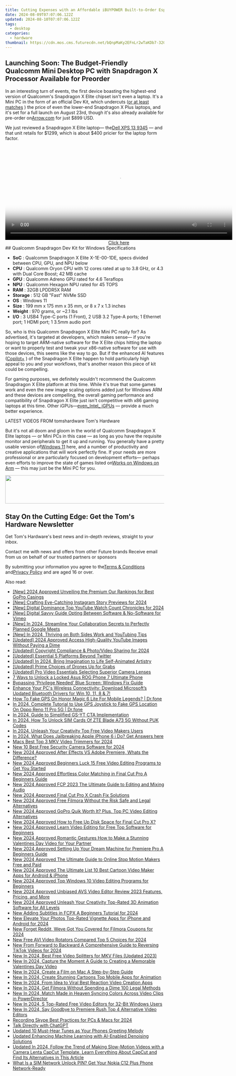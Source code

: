 ```yaml
---
title: Cutting Expenses with an Affordable iBUYPOWER Built-to-Order Esports Rig
date: 2024-08-09T07:07:06.122Z
updated: 2024-08-10T07:07:06.122Z
tags:
  - desktop
categories:
  - hardware
thumbnail: https://cdn.mos.cms.futurecdn.net/bQnpMaKy2EFnLr2wTaKDb7-320-80.png
---
```


## Launching Soon: The Budget-Friendly Qualcomm Mini Desktop PC with Snapdragon X Processor Available for Preorder

In an interesting turn of events, the first device boasting the highest-end version of Qualcomm's Snapdragon X Elite chipset isn't even a laptop. It's a Mini PC in the form of an official Dev Kit, which undercuts ([or at least matches](https://shop-links.co/link/?exclusive=1&publisher_slug=itechdaily19598&url=https%3A%2F%2Fwww.anrdoezrs.net%2Fclick-8900246-12578053%3Fsid%3Dtomshardware-us-1069194734322795598%26url%3Dhttps%3A%2F%2Fwww.dell.com%2Fen-us%2Fshop%2Fdell-computer-laptops%2Fnew-inspiron-14-plus-laptop%2Fspd%2Finspiron-14-7441-laptop%2Fuseichbts7441hcjp%3Fref%3Dvariantstack) ) the price of even the lower-end Snapdragon X Plus laptops, and it's set for a full launch on August 23rd, though it's also already available for pre-order on[Arrow.com](https://www.arrow.com/en/products/c8380-12c-mp-32g/thundercomm) for just $899 USD.

 We just reviewed a Snapdragon X Elite laptop— the[Dell XPS 13 9345](https://www.tomshardware.com/laptops/ultrabooks-ultraportables/dell-xps-13-9345-review) — and that unit retails for $1299, which is about $400 pricier for the laptop form factor.

<!-- affiliate ads begin -->
<span id="1993652">
					<video width="720" height="300" style="cursor:pointer"
           poster="//a.impactradius-go.com/display-clicktoplayimage/1993652.jpeg"
           onclick="if(!this.playClicked){this.play();this.setAttribute('controls',true);this.playClicked=true;}">
	   <source src="//a.impactradius-go.com/display-ad/22993-1993652">
	   <img src="//a.impactradius-go.com/display-clicktoplayimage/1993652.jpeg" style="border: none; height: 100%; width: 100%; object-fit: contain">
	</video>
	<div style="width:720px;text-align:center"><a href="javascript:window.open(decodeURIComponent('https%3A%2F%2Fhomestyler.sjv.io%2Fc%2F5597632%2F1993652%2F22993'), '_blank');void(0);">Click here</a></div>
</span>
<img height="0" width="0" src="https://imp.pxf.io/i/5597632/1993652/22993" style="position:absolute;visibility:hidden;" border="0" />
<!-- affiliate ads end -->
## Qualcomm Snapdragon Dev Kit for Windows Specifications

* **SoC** : Qualcomm Snapdragon X Elite X-1E-00-1DE, specs divided between CPU, GPU, and NPU below
* **CPU** : Qualcomm Oryon CPU with 12 cores rated at up to 3.8 GHz, or 4.3 with Dual Core Boost; 42 MB cache
* **GPU** : Qualcomm Adreno GPU rated for 4.6 Teraflops
* **NPU** : Qualcomm Hexagon NPU rated for 45 TOPS
* **RAM** : 32GB LPDDR5X RAM
* **Storage** : 512 GB "Fast" NVMe SSD
* **OS** : Windows 11
* **Size** : 199 mm x 175 mm x 35 mm, or 8 x 7 x 1.3 inches
* **Weight** : 970 grams, or \~2.1 lbs
* **I/O** : 3 USB4 Type-C ports (1 Front), 2 USB 3.2 Type-A ports; 1 Ethernet port; 1 HDMI port; 1 3.5mm audio port

 So, who is this Qualcomm Snapdragon X Elite Mini PC really for? As advertised, it's targeted at developers, which makes sense— if you're hoping to target ARM-native software for the X Elite chips hitting the laptop or want to properly test and tweak your x86-native software for use with those devices, this seems like the way to go. But if the enhanced AI features ([Copilot+](https://www.tomshardware.com/news/live/copilot-pc-launch-2024) ) of the Snapdragon X Elite happen to hold particularly high appeal to you and your workflows, that's another reason this piece of kit could be compelling.

 For gaming purposes, we definitely wouldn't recommend the Qualcomm Snapdragon X Elite platform at this time. While it's true that some games work and even the new image scaling options added just for Windows ARM and these devices are compelling, the overall gaming performance and compatibility of Snapdragon X Elite just isn't competitive with x86 gaming laptops at this time. Other iGPUs—[even_Intel_ iGPUs](https://www.tomshardware.com/video-games/pc-gaming/qualcomm-snapdragon-x-elite-laptops-suffer-compatibility-issues-with-many-games#xenforo-comments-3848147) — provide a much better experience.

 LATEST VIDEOS FROM tomshardware Tom's Hardware

 But it's not all doom and gloom in the world of Qualcomm Snapdragon X Elite laptops — or Mini PCs in this case — as long as you have the requisite monitor and peripherals to get it up and running. You generally have a pretty usable version of[Windows 11](https://www.tomshardware.com/tag/windows-11) here, and a number of productivity and creative applications that will work perfectly fine. If your needs are more professional or are particularly focused on development efforts— perhaps even efforts to improve the state of games listed on[Works on Windows on Arm](https://www.worksonwoa.com/games/) — this may just be the Mini PC for you.

<!-- affiliate ads begin -->
<a href="https://united.elfm.net/c/5597632/517826/4704" target="_top" id="517826"><img src="//a.impactradius-go.com/display-ad/4704-517826" border="0" alt="" width="728" height="90"/></a><img height="0" width="0" src="https://united.elfm.net/i/5597632/517826/4704" style="position:absolute;visibility:hidden;" border="0" />
<!-- affiliate ads end -->
## Stay On the Cutting Edge: Get the Tom's Hardware Newsletter

 Get Tom's Hardware's best news and in-depth reviews, straight to your inbox.

 Contact me with news and offers from other Future brands  Receive email from us on behalf of our trusted partners or sponsors

 By submitting your information you agree to the[Terms & Conditions](https://futureplc.com/terms-conditions/) and[Privacy Policy](https://futureplc.com/privacy-policy/) and are aged 16 or over.

<ins class="adsbygoogle"
     style="display:block"
     data-ad-format="autorelaxed"
     data-ad-client="ca-pub-7571918770474297"
     data-ad-slot="1223367746"></ins>



<ins class="adsbygoogle"
     style="display:block"
     data-ad-client="ca-pub-7571918770474297"
     data-ad-slot="8358498916"
     data-ad-format="auto"
     data-full-width-responsive="true"></ins>

<span class="atpl-alsoreadstyle">Also read:</span>
<div><ul>
<li><a href="https://vp-tips.techidaily.com/new-2024-approved-unveiling-the-premium-our-rankings-for-best-gopro-casings/"><u>[New] 2024 Approved  Unveiling the Premium  Our Rankings for Best GoPro Casings</u></a></li>
<li><a href="https://instagram-video-recordings.techidaily.com/new-crafting-eye-catching-instagram-story-previews-for-2024/"><u>[New] Crafting Eye-Catching Instagram Story Previews for 2024</u></a></li>
<li><a href="https://facebook-video-share.techidaily.com/new-digital-dominance-top-youtube-watch-count-chronicles-for-2024/"><u>[New] Digital Dominance  Top YouTube Watch Count Chronicles for 2024</u></a></li>
<li><a href="https://vimeo-videos.techidaily.com/new-digital-savvy-guide-opting-between-software-and-no-software-for-vimeo/"><u>[New] Digital Savvy Guide  Opting Between Software & No-Software for Vimeo</u></a></li>
<li><a href="https://remote-screen-capture.techidaily.com/new-in-2024-streamline-your-collaboration-secrets-to-perfectly-planned-google-meets/"><u>[New] In 2024, Streamline Your Collaboration  Secrets to Perfectly Planned Google Meets</u></a></li>
<li><a href="https://youtube-web.techidaily.com/n-2024-thriving-on-both-sides-work-and-youtubing-tips/"><u>[New] In 2024, Thriving on Both Sides  Work and YouTubing Tips</u></a></li>
<li><a href="https://facebook-record-videos.techidaily.com/updated-2024-approved-access-high-quality-youtube-images-without-paying-a-dime/"><u>[Updated] 2024 Approved  Access High-Quality YouTube Images Without Paying a Dime</u></a></li>
<li><a href="https://instagram-video-files.techidaily.com/updated-copyright-compliance-and-photovideo-sharing-for-2024/"><u>[Updated] Copyright Compliance & Photo/Video Sharing for 2024</u></a></li>
<li><a href="https://twitter-videos.techidaily.com/updated-essential-5-platforms-beyond-twitter/"><u>[Updated] Essential 5 Platforms Beyond Twitter</u></a></li>
<li><a href="https://eaxpv-info.techidaily.com/updated-in-2024-bring-imagination-to-life-self-animated-artistry/"><u>[Updated] In 2024, Bring Imagination to Life  Self-Animated Artistry</u></a></li>
<li><a href="https://extra-guidance.techidaily.com/updated-prime-choices-of-drones-up-for-grabs/"><u>[Updated] Prime Choices of Drones Up for Grabs</u></a></li>
<li><a href="https://facebook-record-videos.techidaily.com/updated-pro-video-essentials-selecting-superior-camera-lenses/"><u>[Updated] Pro Video Essentials  Selecting Superior Camera Lenses</u></a></li>
<li><a href="https://android-unlock.techidaily.com/7-ways-to-unlock-a-locked-asus-rog-phone-7-ultimate-phone-by-drfone-android/"><u>7 Ways to Unlock a Locked Asus ROG Phone 7 Ultimate Phone</u></a></li>
<li><a href="https://win11-tips.techidaily.com/bypassing-privilege-needed-blue-screen-windows-fix-guide/"><u>Bypassing 'Privilege Needed' Blue Screen: Windows Fix Guide</u></a></li>
<li><a href="https://win-dash.techidaily.com/enhance-your-pcs-wireless-connectivity-download-microsofts-updated-bluetooth-drivers-for-win-10-11-8-and-7/"><u>Enhance Your PC's Wireless Connectivity: Download Microsoft’s Updated Bluetooth Drivers for Win 10, 11, 8 & 7!</u></a></li>
<li><a href="https://fake-location.techidaily.com/how-to-fake-gps-on-honor-magic-6-lite-for-mobile-legends-drfone-by-drfone-virtual-android/"><u>How To Fake GPS On Honor Magic 6 Lite For Mobile Legends? | Dr.fone</u></a></li>
<li><a href="https://review-topics.techidaily.com/in-2024-complete-tutorial-to-use-gps-joystick-to-fake-gps-location-on-oppo-reno-11-pro-5g-drfone-by-drfone-virtual-android/"><u>In 2024, Complete Tutorial to Use GPS Joystick to Fake GPS Location On Oppo Reno 11 Pro 5G | Dr.fone</u></a></li>
<li><a href="https://youtube-help.techidaily.com/in-2024-guide-to-simplified-gs-yt-cta-implementation/"><u>In 2024, Guide to Simplified GS-YT CTA Implementation</u></a></li>
<li><a href="https://sim-unlock.techidaily.com/in-2024-how-to-unlock-sim-cards-of-zte-blade-a73-5g-without-puk-codes-by-drfone-android/"><u>In 2024, How To Unlock SIM Cards Of ZTE Blade A73 5G Without PUK Codes</u></a></li>
<li><a href="https://ai-video-apps.techidaily.com/in-2024-unleash-your-creativity-top-free-video-makers-users/"><u>In 2024, Unleash Your Creativity Top Free Video Makers Users</u></a></li>
<li><a href="https://ios-unlock.techidaily.com/in-2024-what-does-jailbreaking-apple-iphone-6-i-do-get-answers-here-by-drfone-ios/"><u>In 2024, What Does Jailbreaking Apple iPhone 6 i Do? Get Answers here</u></a></li>
<li><a href="https://ai-video-apps.techidaily.com/macs-best-top-3-mkv-video-trimmers-for-2024/"><u>Macs Best Top 3 MKV Video Trimmers for 2024</u></a></li>
<li><a href="https://ai-video-apps.techidaily.com/new-10-best-free-security-camera-software-for-2024/"><u>New 10 Best Free Security Camera Software for 2024</u></a></li>
<li><a href="https://ai-video-apps.techidaily.com/new-2024-approved-after-effects-vs-adobe-premiere-whats-the-difference/"><u>New 2024 Approved After Effects VS Adobe Premiere, Whats the Difference?</u></a></li>
<li><a href="https://ai-video-apps.techidaily.com/new-2024-approved-beginners-luck-15-free-video-editing-programs-to-get-you-started/"><u>New 2024 Approved Beginners Luck 15 Free Video Editing Programs to Get You Started</u></a></li>
<li><a href="https://ai-video-apps.techidaily.com/new-2024-approved-effortless-color-matching-in-final-cut-pro-a-beginners-guide/"><u>New 2024 Approved Effortless Color Matching in Final Cut Pro A Beginners Guide</u></a></li>
<li><a href="https://ai-video-apps.techidaily.com/new-2024-approved-fcp-2023-the-ultimate-guide-to-editing-and-mixing-audio/"><u>New 2024 Approved FCP 2023 The Ultimate Guide to Editing and Mixing Audio</u></a></li>
<li><a href="https://ai-video-apps.techidaily.com/new-2024-approved-final-cut-pro-x-crash-fix-solutions/"><u>New 2024 Approved Final Cut Pro X Crash Fix Solutions</u></a></li>
<li><a href="https://ai-video-apps.techidaily.com/new-2024-approved-free-filmora-without-the-risk-safe-and-legal-alternatives/"><u>New 2024 Approved Free Filmora Without the Risk Safe and Legal Alternatives</u></a></li>
<li><a href="https://ai-video-apps.techidaily.com/new-2024-approved-gopro-quik-worth-it-plus-top-pc-video-editing-alternatives/"><u>New 2024 Approved GoPro Quik Worth It? Plus, Top PC Video Editing Alternatives</u></a></li>
<li><a href="https://ai-video-apps.techidaily.com/new-2024-approved-how-to-free-up-disk-space-for-final-cut-pro-x/"><u>New 2024 Approved How to Free Up Disk Space for Final Cut Pro X?</u></a></li>
<li><a href="https://ai-video-apps.techidaily.com/new-2024-approved-learn-video-editing-for-free-top-software-for-beginners/"><u>New 2024 Approved Learn Video Editing for Free Top Software for Beginners</u></a></li>
<li><a href="https://ai-video-apps.techidaily.com/new-2024-approved-romantic-gestures-how-to-make-a-stunning-valentines-day-video-for-your-partner/"><u>New 2024 Approved Romantic Gestures How to Make a Stunning Valentines Day Video for Your Partner</u></a></li>
<li><a href="https://ai-video-apps.techidaily.com/new-2024-approved-setting-up-your-dream-machine-for-premiere-pro-a-beginners-guide/"><u>New 2024 Approved Setting Up Your Dream Machine for Premiere Pro A Beginners Guide</u></a></li>
<li><a href="https://ai-video-apps.techidaily.com/new-2024-approved-the-ultimate-guide-to-online-stop-motion-makers-free-and-paid/"><u>New 2024 Approved The Ultimate Guide to Online Stop Motion Makers Free and Paid</u></a></li>
<li><a href="https://ai-video-apps.techidaily.com/new-2024-approved-the-ultimate-list-10-best-cartoon-video-maker-apps-for-android-and-iphone/"><u>New 2024 Approved The Ultimate List 10 Best Cartoon Video Maker Apps for Android & iPhone</u></a></li>
<li><a href="https://ai-video-apps.techidaily.com/new-2024-approved-top-windows-10-video-editing-programs-for-beginners/"><u>New 2024 Approved Top Windows 10 Video Editing Programs for Beginners</u></a></li>
<li><a href="https://ai-video-apps.techidaily.com/new-2024-approved-unbiased-avs-video-editor-review-2023-features-pricing-and-more/"><u>New 2024 Approved Unbiased AVS Video Editor Review 2023 Features, Pricing, and More</u></a></li>
<li><a href="https://ai-video-apps.techidaily.com/new-2024-approved-unleash-your-creativity-top-rated-3d-animation-software-for-all-levels/"><u>New 2024 Approved Unleash Your Creativity Top-Rated 3D Animation Software for All Levels</u></a></li>
<li><a href="https://ai-video-apps.techidaily.com/new-adding-subtitles-in-fcpx-a-beginners-tutorial-for-2024/"><u>New Adding Subtitles in FCPX A Beginners Tutorial for 2024</u></a></li>
<li><a href="https://ai-video-apps.techidaily.com/new-elevate-your-photos-top-rated-vignette-apps-for-iphone-and-android-for-2024/"><u>New Elevate Your Photos Top-Rated Vignette Apps for iPhone and Android for 2024</u></a></li>
<li><a href="https://ai-video-apps.techidaily.com/new-forget-reddit-weve-got-you-covered-for-filmora-coupons-for-2024/"><u>New Forget Reddit, Weve Got You Covered for Filmora Coupons for 2024</u></a></li>
<li><a href="https://ai-video-apps.techidaily.com/new-free-avi-video-rotators-compared-top-5-choices-for-2024/"><u>New Free AVI Video Rotators Compared Top 5 Choices for 2024</u></a></li>
<li><a href="https://ai-video-apps.techidaily.com/new-from-forward-to-backward-a-comprehensive-guide-to-reversing-tiktok-videos-for-2024/"><u>New From Forward to Backward A Comprehensive Guide to Reversing TikTok Videos for 2024</u></a></li>
<li><a href="https://ai-video-apps.techidaily.com/new-in-2024-best-free-video-splitters-for-mkv-files-updated-2023/"><u>New In 2024, Best Free Video Splitters for MKV Files (Updated 2023)</u></a></li>
<li><a href="https://ai-video-apps.techidaily.com/new-in-2024-capture-the-moment-a-guide-to-creating-a-memorable-valentines-day-video/"><u>New In 2024, Capture the Moment A Guide to Creating a Memorable Valentines Day Video</u></a></li>
<li><a href="https://ai-video-apps.techidaily.com/new-in-2024-create-a-film-on-mac-a-step-by-step-guide/"><u>New In 2024, Create a Film on Mac A Step-by-Step Guide</u></a></li>
<li><a href="https://ai-video-apps.techidaily.com/new-in-2024-create-stunning-cartoons-top-mobile-apps-for-animation/"><u>New In 2024, Create Stunning Cartoons Top Mobile Apps for Animation</u></a></li>
<li><a href="https://ai-video-apps.techidaily.com/new-in-2024-from-idea-to-viral-best-reaction-video-creation-apps/"><u>New In 2024, From Idea to Viral Best Reaction Video Creation Apps</u></a></li>
<li><a href="https://ai-video-apps.techidaily.com/new-in-2024-get-filmora-without-spending-a-dime-100-legal-methods/"><u>New In 2024, Get Filmora Without Spending a Dime 100 Legal Methods</u></a></li>
<li><a href="https://ai-video-apps.techidaily.com/new-in-2024-match-made-in-heaven-syncing-colors-across-video-clips-in-powerdirector/"><u>New In 2024, Match Made in Heaven Syncing Colors Across Video Clips in PowerDirector</u></a></li>
<li><a href="https://ai-video-apps.techidaily.com/new-in-2024-s-top-rated-free-video-editors-for-32-bit-windows-users/"><u>New In 2024, S Top-Rated Free Video Editors for 32-Bit Windows Users</u></a></li>
<li><a href="https://ai-video-apps.techidaily.com/new-in-2024-say-goodbye-to-premiere-rush-top-4-alternative-video-editors/"><u>New In 2024, Say Goodbye to Premiere Rush Top 4 Alternative Video Editors</u></a></li>
<li><a href="https://desktop-recording.techidaily.com/recording-skype-best-practices-for-pcs-and-macs-for-2024/"><u>Recording Skype  Best Practices for PCs & Macs for 2024</u></a></li>
<li><a href="https://tech-savvy.techidaily.com/1721428001769-talk-directly-with-chatgpt/"><u>Talk Directly with ChatGPT</u></a></li>
<li><a href="https://sound-tweaking.techidaily.com/updated-10-must-hear-tunes-as-your-phones-greeting-melody/"><u>Updated 10 Must-Hear Tunes as Your Phones Greeting Melody</u></a></li>
<li><a href="https://sound-tweaking.techidaily.com/updated-enhancing-machine-learning-with-ai-enabled-denoising-solutions/"><u>Updated Enhancing Machine Learning with AI-Enabled Denoising Solutions</u></a></li>
<li><a href="https://ai-video-editing.techidaily.com/updated-in-2024-follow-the-trend-of-making-slow-motion-videos-with-a-camera-lenta-capcut-template-learn-everything-about-capcut-and-find-its-alternatives-in/"><u>Updated In 2024, Follow the Trend of Making Slow-Motion Videos with a Camera Lenta CapCut Template. Learn Everything About CapCut and Find Its Alternatives in This Article</u></a></li>
<li><a href="https://sim-unlock.techidaily.com/what-is-a-sim-network-unlock-pin-get-your-nokia-c12-plus-phone-network-ready-by-drfone-android/"><u>What Is a SIM Network Unlock PIN? Get Your Nokia C12 Plus Phone Network-Ready</u></a></li>
</ul></div>
